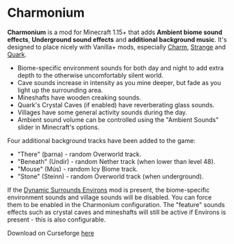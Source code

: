 # Charmonium

**Charmonium** is a mod for Minecraft 1.15+ that adds **Ambient biome sound effects**, **Underground sound effects** and **additional background music**.  It's designed to place nicely with Vanilla+ mods, especially [Charm](https://www.curseforge.com/minecraft/mc-mods/charm), [Strange](https://www.curseforge.com/minecraft/mc-mods/strange) and [Quark](https://www.curseforge.com/minecraft/mc-mods/quark).

* Biome-specific environment sounds for both day and night to add extra depth to the otherwise uncomfortably silent world.
* Cave sounds increase in intensity as you mine deeper, but fade as you light up the surrounding area.
* Mineshafts have wooden creaking sounds.
* Quark's Crystal Caves (if enabled) have reverberating glass sounds.
* Villages have some general activity sounds during the day.
* Ambient sound volume can be controlled using the "Ambient Sounds" slider in Minecraft's options.

Four additional background tracks have been added to the game:

* "There" (þarna) - random Overworld track.
* "Beneath" (Undir) - random Nether track (when lower than level 48).
* "Mouse" (Mús) - random Icy Biome track.
* "Stone" (Steinn) - random Overworld track (when underground).

If the [Dynamic Surrounds Environs](https://www.curseforge.com/minecraft/mc-mods/dynamic-surroundings-environs) mod is present, the biome-specific environment sounds and village sounds will be disabled. You can force them to be enabled in the Charmonium configuration.  The "feature" sounds effects such as crystal caves and mineshafts will still be active if Environs is present - this is also configurable.

Download on Curseforge [here](https://www.curseforge.com/minecraft/mc-mods/charmonium)